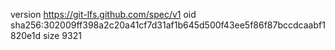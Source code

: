 version https://git-lfs.github.com/spec/v1
oid sha256:302009ff398a2c20a41cf7d31af1b645d500f43ee5f86f87bccdcaabf1820e1d
size 9321
